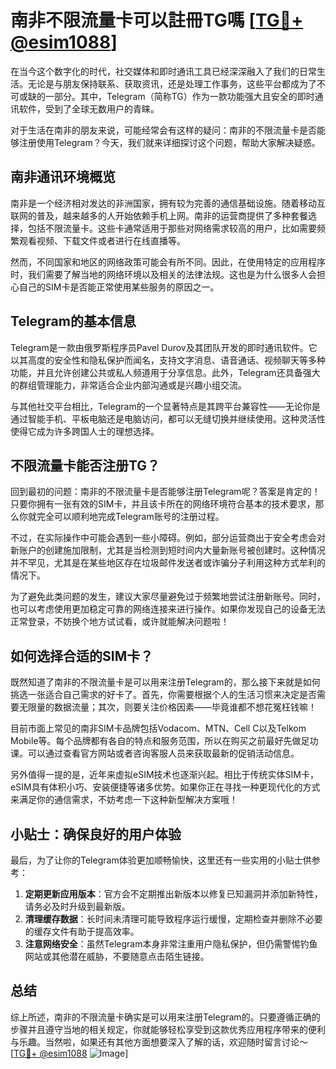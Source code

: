 # 南非不限流量卡可以註冊TG嗎 [[TG💪+ @esim1088](https://t.me/s/esim1088)]

在当今这个数字化的时代，社交媒体和即时通讯工具已经深深融入了我们的日常生活。无论是与朋友保持联系、获取资讯，还是处理工作事务，这些平台都成为了不可或缺的一部分。其中，Telegram（简称TG）作为一款功能强大且安全的即时通讯软件，受到了全球无数用户的青睐。

对于生活在南非的朋友来说，可能经常会有这样的疑问：南非的不限流量卡是否能够注册使用Telegram？今天，我们就来详细探讨这个问题，帮助大家解决疑惑。

## 南非通讯环境概览

南非是一个经济相对发达的非洲国家，拥有较为完善的通信基础设施。随着移动互联网的普及，越来越多的人开始依赖手机上网。南非的运营商提供了多种套餐选择，包括不限流量卡。这些卡通常适用于那些对网络需求较高的用户，比如需要频繁观看视频、下载文件或者进行在线直播等。

然而，不同国家和地区的网络政策可能会有所不同。因此，在使用特定的应用程序时，我们需要了解当地的网络环境以及相关的法律法规。这也是为什么很多人会担心自己的SIM卡是否能正常使用某些服务的原因之一。

## Telegram的基本信息

Telegram是一款由俄罗斯程序员Pavel Durov及其团队开发的即时通讯软件。它以其高度的安全性和隐私保护而闻名，支持文字消息、语音通话、视频聊天等多种功能，并且允许创建公共或私人频道用于分享信息。此外，Telegram还具备强大的群组管理能力，非常适合企业内部沟通或是兴趣小组交流。

与其他社交平台相比，Telegram的一个显著特点是其跨平台兼容性——无论你是通过智能手机、平板电脑还是电脑访问，都可以无缝切换并继续使用。这种灵活性使得它成为许多跨国人士的理想选择。

## 不限流量卡能否注册TG？

回到最初的问题：南非的不限流量卡是否能够注册Telegram呢？答案是肯定的！只要你拥有一张有效的SIM卡，并且该卡所在的网络环境符合基本的技术要求，那么你就完全可以顺利地完成Telegram账号的注册过程。

不过，在实际操作中可能会遇到一些小障碍。例如，部分运营商出于安全考虑会对新账户的创建施加限制，尤其是当检测到短时间内大量新账号被创建时。这种情况并不罕见，尤其是在某些地区存在垃圾邮件发送者或诈骗分子利用这种方式牟利的情况下。

为了避免此类问题的发生，建议大家尽量避免过于频繁地尝试注册新账号。同时，也可以考虑使用更加稳定可靠的网络连接来进行操作。如果你发现自己的设备无法正常登录，不妨换个地方试试看，或许就能解决问题啦！

## 如何选择合适的SIM卡？

既然知道了南非的不限流量卡是可以用来注册Telegram的，那么接下来就是如何挑选一张适合自己需求的好卡了。首先，你需要根据个人的生活习惯来决定是否需要无限量的数据流量；其次，则要关注价格因素——毕竟谁都不想花冤枉钱嘛！

目前市面上常见的南非SIM卡品牌包括Vodacom、MTN、Cell C以及Telkom Mobile等。每个品牌都有各自的特点和服务范围，所以在购买之前最好先做足功课。可以通过查看官方网站或者咨询客服人员来获取最新的促销活动信息。

另外值得一提的是，近年来虚拟eSIM技术也逐渐兴起。相比于传统实体SIM卡，eSIM具有体积小巧、安装便捷等诸多优势。如果你正在寻找一种更现代化的方式来满足你的通信需求，不妨考虑一下这种新型解决方案哦！

## 小贴士：确保良好的用户体验

最后，为了让你的Telegram体验更加顺畅愉快，这里还有一些实用的小贴士供参考：

1. **定期更新应用版本**：官方会不定期推出新版本以修复已知漏洞并添加新特性，请务必及时升级到最新版。
2. **清理缓存数据**：长时间未清理可能导致程序运行缓慢，定期检查并删除不必要的缓存文件有助于提高效率。
3. **注意网络安全**：虽然Telegram本身非常注重用户隐私保护，但仍需警惕钓鱼网站或其他潜在威胁，不要随意点击陌生链接。

## 总结

综上所述，南非的不限流量卡确实是可以用来注册Telegram的。只要遵循正确的步骤并且遵守当地的相关规定，你就能够轻松享受到这款优秀应用程序带来的便利与乐趣。当然啦，如果还有其他方面想要深入了解的话，欢迎随时留言讨论～ [[TG💪+ @esim1088](https://t.me/s/esim1088) ![Image](https://i.postimg.cc/4NQfJmqS/Snipaste-2025-05-13-00-14-12.png)]